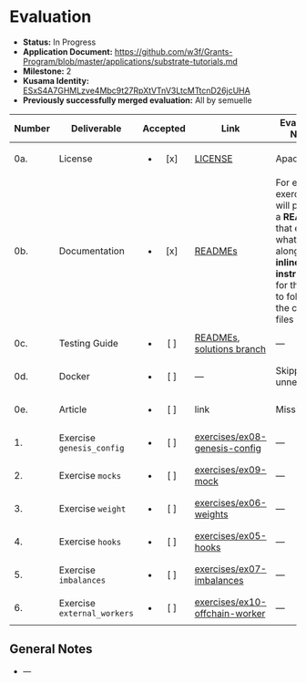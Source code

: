 # Evaluation

- **Status:** In Progress
- **Application Document:** https://github.com/w3f/Grants-Program/blob/master/applications/substrate-tutorials.md
- **Milestone:** 2
- **Kusama Identity:** [ESxS4A7GHMLzve4Mbc9t27RpXtVTnV3LtcMTtcnD26jcUHA](https://polkascan.io/pre/kusama/account/ESxS4A7GHMLzve4Mbc9t27RpXtVTnV3LtcMTtcnD26jcUHA)
- **Previously successfully merged evaluation:** All by semuelle

| Number | Deliverable | Accepted | Link | Evaluation Notes |
| ------ | ----------- | :------: | ---- |----------------- |
| 0a. | License | <ul><li>[x] </li></ul> | [LICENSE](https://github.com/rusty-crewmates/substrate-tutorials/blob/ab1a16c78dea616c9081d246288088fb6a9583ae/LICENSE) | Apache 2.0 |
| 0b. | Documentation | <ul><li>[x] </li></ul> | [READMEs](https://github.com/rusty-crewmates/substrate-tutorials/tree/ab1a16c78dea616c9081d246288088fb6a9583ae/exercises) | For each exercise we will provide a **README** that explains what to do, along with **inline instructions** for the user to follow in the code files  |
| 0c. | Testing Guide | <ul><li>[ ] </li></ul> | [READMEs](https://github.com/rusty-crewmates/substrate-tutorials/tree/ab1a16c78dea616c9081d246288088fb6a9583ae/exercises), [solutions branch](https://github.com/rusty-crewmates/substrate-tutorials/tree/b8da46c6e4ddb57750c6b77759e6e52655950500/exercises) | — |
| 0d. | Docker | <ul><li>[ ] </li></ul> | — | Skipped, unnecessary |
| 0e. | Article | <ul><li>[ ] </li></ul> | link | Missing |
| 1. | Exercise `genesis_config` | <ul><li>[ ] </li></ul> | [exercises/ex08-genesis-config](https://github.com/rusty-crewmates/substrate-tutorials/tree/ab1a16c78dea616c9081d246288088fb6a9583ae/exercises/ex08-genesis-config) | — |  
| 2. | Exercise `mocks` | <ul><li>[ ] </li></ul> | [exercises/ex09-mock](https://github.com/rusty-crewmates/substrate-tutorials/tree/ab1a16c78dea616c9081d246288088fb6a9583ae/exercises/ex09-mock) | — |  
| 3. | Exercise `weight` | <ul><li>[ ] </li></ul> | [exercises/ex06-weights](https://github.com/rusty-crewmates/substrate-tutorials/tree/ab1a16c78dea616c9081d246288088fb6a9583ae/exercises/ex06-weights) | — |  
| 4. | Exercise `hooks` | <ul><li>[ ] </li></ul> | [exercises/ex05-hooks](https://github.com/rusty-crewmates/substrate-tutorials/tree/ab1a16c78dea616c9081d246288088fb6a9583ae/exercises/ex05-hooks) | — |  
| 5. | Exercise `imbalances` | <ul><li>[ ] </li></ul> | [exercises/ex07-imbalances](https://github.com/rusty-crewmates/substrate-tutorials/tree/ab1a16c78dea616c9081d246288088fb6a9583ae/exercises/ex07-imbalances) | — |  
| 6. | Exercise `external_workers` | <ul><li>[ ] </li></ul> | [exercises/ex10-offchain-worker](https://github.com/rusty-crewmates/substrate-tutorials/tree/ab1a16c78dea616c9081d246288088fb6a9583ae/exercises/ex10-offchain-worker) | — |


## General Notes

- —
